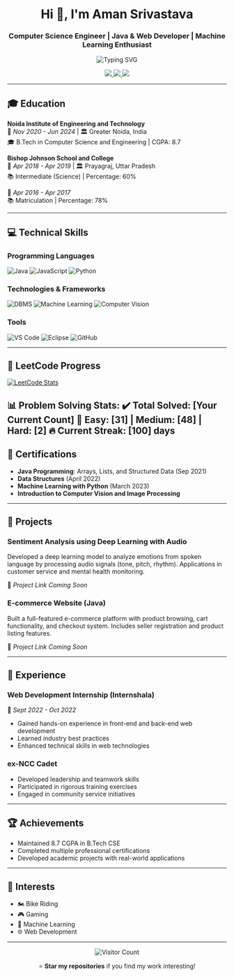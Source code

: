 <h1 align="center">Hi 👋, I'm Aman Srivastava</h1>
<h3 align="center">Computer Science Engineer | Java & Web Developer | Machine Learning Enthusiast</h3>

<p align="center">
  <img src="https://readme-typing-svg.demolab.com?font=Fira+Code&pause=1000&center=true&vCenter=true&width=500&lines=B.Tech+CSE+@+NIET;Java+%7C+JavaScript+%7C+Python;Machine+Learning+%7C+Computer+Vision;Web+Development+%7C+Problem+Solver" alt="Typing SVG" />
</p>

<div align="center">
  <a href="https://linkedin.com/in/aman-srivastava-242341274/">
    <img src="https://img.shields.io/badge/LinkedIn-0A66C2?style=for-the-badge&logo=linkedin&logoColor=white" />
  </a>
  <a href="mailto:amsrivastava18@gmail.com">
    <img src="https://img.shields.io/badge/Gmail-EA4335?style=for-the-badge&logo=gmail&logoColor=white" />
  </a>
  <a href="https://github.com/Amansrivastava22">
    <img src="https://img.shields.io/badge/GitHub-181717?style=for-the-badge&logo=github&logoColor=white" />
  </a>
</div>

---

## 🎓 Education

**Noida Institute of Engineering and Technology**  
📅 *Nov 2020 - Jun 2024* | 🏛️ Greater Noida, India  
🎓 B.Tech in Computer Science and Engineering | CGPA: 8.7  

**Bishop Johnson School and College**  
📅 *Apr 2018 - Apr 2019* | 🏛️ Prayagraj, Uttar Pradesh  
📚 Intermediate (Science) | Percentage: 60%  

📅 *Apr 2016 - Apr 2017*  
📚 Matriculation | Percentage: 78%  

---

## 💻 Technical Skills

### Programming Languages
![Java](https://img.shields.io/badge/Java-ED8B00?style=for-the-badge&logo=openjdk&logoColor=white)
![JavaScript](https://img.shields.io/badge/JavaScript-F7DF1E?style=for-the-badge&logo=javascript&logoColor=black)
![Python](https://img.shields.io/badge/Python-3776AB?style=for-the-badge&logo=python&logoColor=white)

### Technologies & Frameworks
![DBMS](https://img.shields.io/badge/Database-4479A1?style=for-the-badge&logo=mysql&logoColor=white)
![Machine Learning](https://img.shields.io/badge/Machine_Learning-FF6F00?style=for-the-badge&logo=tensorflow&logoColor=white)
![Computer Vision](https://img.shields.io/badge/Computer_Vision-5C3EE8?style=for-the-badge&logo=opencv&logoColor=white)

### Tools
![VS Code](https://img.shields.io/badge/VS_Code-007ACC?style=for-the-badge&logo=visual-studio-code&logoColor=white)
![Eclipse](https://img.shields.io/badge/Eclipse-2C2255?style=for-the-badge&logo=eclipse&logoColor=white)
![GitHub](https://img.shields.io/badge/GitHub-181717?style=for-the-badge&logo=github&logoColor=white)

---


## 🧠 LeetCode Progress

[![LeetCode Stats](https://leetcard.jacoblin.cool/nietlab123?theme=dark&font=Roboto)](https://leetcode.com/u/nietlab123/)

📊 Problem Solving Stats:
✔️ Total Solved: [Your Current Count]
🎯 Easy: [31] | Medium: [48] | Hard: [2]
🔥 Current Streak: [100] days
---









## 📜 Certifications

- **Java Programming**: Arrays, Lists, and Structured Data (Sep 2021)
- **Data Structures** (April 2022)
- **Machine Learning with Python** (March 2023)
- **Introduction to Computer Vision and Image Processing**

---

## 🚀 Projects

### Sentiment Analysis using Deep Learning with Audio
Developed a deep learning model to analyze emotions from spoken language by processing audio signals (tone, pitch, rhythm). Applications in customer service and mental health monitoring.

🔗 *Project Link Coming Soon*

### E-commerce Website (Java)
Built a full-featured e-commerce platform with product browsing, cart functionality, and checkout system. Includes seller registration and product listing features.

🔗 *Project Link Coming Soon*

---

## 💼 Experience

### Web Development Internship (Internshala)
📅 *Sept 2022 - Oct 2022*  
- Gained hands-on experience in front-end and back-end web development
- Learned industry best practices
- Enhanced technical skills in web technologies

### ex-NCC Cadet
- Developed leadership and teamwork skills
- Participated in rigorous training exercises
- Engaged in community service initiatives

---

## 🏆 Achievements

- Maintained 8.7 CGPA in B.Tech CSE
- Completed multiple professional certifications
- Developed academic projects with real-world applications

---

## 🎯 Interests

- 🏍️ Bike Riding
- 🎮 Gaming
- 🤖 Machine Learning
- 🌐 Web Development

---

<div align="center">
  
![Visitor Count](https://komarev.com/ghpvc/?username=Amansrivastava22&label=Profile+Views&color=blueviolet&style=flat-square)

⭐️ **Star my repositories** if you find my work interesting!

</div>
